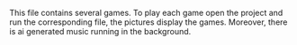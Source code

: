 This file contains several games. To play each game open the project and run the corresponding file, the pictures display the games. Moreover, there is ai generated music running in the background. 
